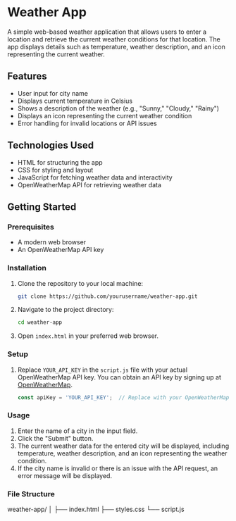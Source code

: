 # Weather App

A simple web-based weather application that allows users to enter a location and retrieve the current weather conditions for that location. The app displays details such as temperature, weather description, and an icon representing the current weather.

## Features

- User input for city name
- Displays current temperature in Celsius
- Shows a description of the weather (e.g., "Sunny," "Cloudy," "Rainy")
- Displays an icon representing the current weather condition
- Error handling for invalid locations or API issues

## Technologies Used

- HTML for structuring the app
- CSS for styling and layout
- JavaScript for fetching weather data and interactivity
- OpenWeatherMap API for retrieving weather data

## Getting Started

### Prerequisites

- A modern web browser
- An OpenWeatherMap API key

### Installation

1. Clone the repository to your local machine:
    ```sh
    git clone https://github.com/yourusername/weather-app.git
    ```

2. Navigate to the project directory:
    ```sh
    cd weather-app
    ```

3. Open `index.html` in your preferred web browser.

### Setup

1. Replace `YOUR_API_KEY` in the `script.js` file with your actual OpenWeatherMap API key. You can obtain an API key by signing up at [OpenWeatherMap](https://openweathermap.org/).

    ```javascript
    const apiKey = 'YOUR_API_KEY';  // Replace with your OpenWeatherMap API key
    ```

### Usage

1. Enter the name of a city in the input field.
2. Click the "Submit" button.
3. The current weather data for the entered city will be displayed, including temperature, weather description, and an icon representing the weather condition.
4. If the city name is invalid or there is an issue with the API request, an error message will be displayed.

### File Structure

weather-app/
│
├── index.html
├── styles.css
└── script.js

